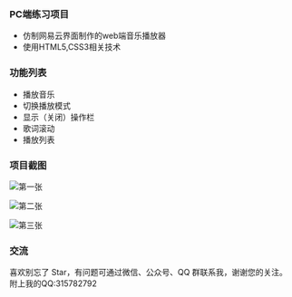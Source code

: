 ### PC端练习项目

+ 仿制网易云界面制作的web端音乐播放器
+ 使用HTML5,CSS3相关技术

### 功能列表
+ 播放音乐
+ 切换播放模式
+ 显示（关闭）操作栏
+ 歌词滚动
+ 播放列表



### 项目截图

![第一张](https://706f-point-28b6b8-1256633983.tcb.qcloud.la/github/m1.png?sign=9a209a1cd8a6b5cb99f860c5f0ea6b59&t=1556374037)

![第二张](https://706f-point-28b6b8-1256633983.tcb.qcloud.la/github/m2.png?sign=3e7ab2b5d922580ddf407c7512acf206&t=1556374145)

![第三张](https://706f-point-28b6b8-1256633983.tcb.qcloud.la/github/m3.png?sign=bbafbd253c4c6329bee9f5de42bad6be&t=1556374160)





### 交流
喜欢别忘了 Star，有问题可通过微信、公众号、QQ 群联系我，谢谢您的关注。
附上我的QQ:315782792

